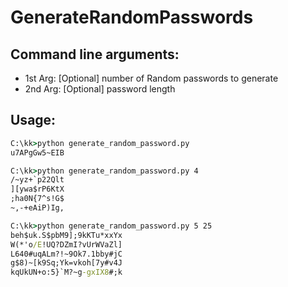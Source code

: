 # GenerateRandomPasswords

## Command line arguments:
- 1st Arg: [Optional] number of Random passwords to generate
- 2nd Arg: [Optional] password length
      
## Usage:
```bat
C:\kk>python generate_random_password.py
u7APgGw5~EIB

C:\kk>python generate_random_password.py 4
/~yz+`p22Qlt
][ywa$rP6KtX
;ha0N{7^s!G$
~,-+eAiP)Ig,

C:\kk>python generate_random_password.py 5 25
beh$uk.S$pbM9];9kKTu*xxYx
W(*'o/E!UQ?DZmI?vUrWVaZl]
L640#uqALm?!~9Ok7.1bby#jC
g$8)~[k9Sq;Yk=vkoh[7y#v4J
kqUkUN+o:5}`M?~g-gxIX8#;k
```

